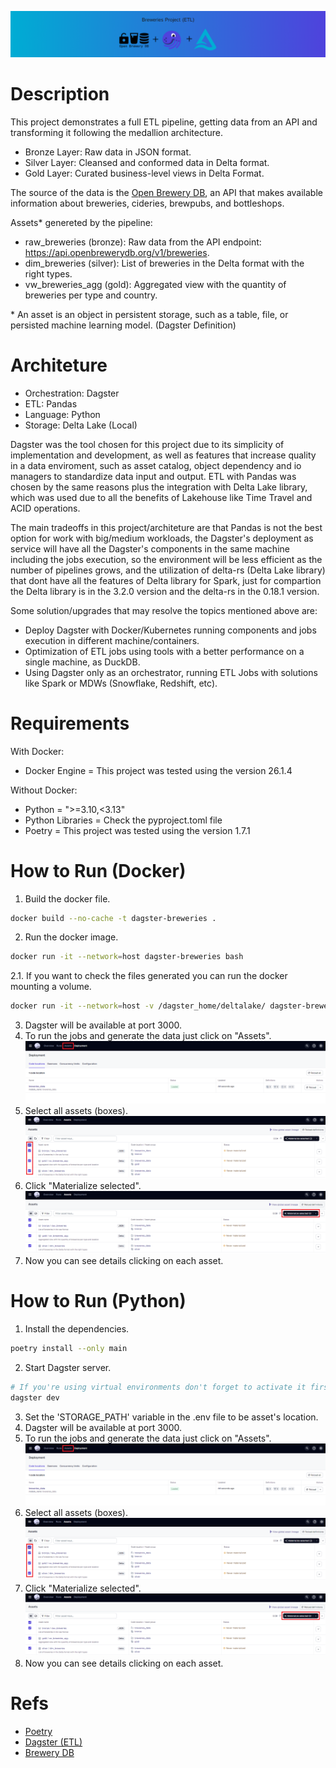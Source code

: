 ![DagsterProject](./visual/DagsterProject.png)

# Description
This project demonstrates a full ETL pipeline, getting data from an API and transforming it following the medallion architecture.

- Bronze Layer: Raw data in JSON format.
- Silver Layer: Cleansed and conformed data in Delta format.
- Gold Layer: Curated business-level views in Delta Format.

The source of the data is the [Open Brewery DB](https://openbrewerydb.org/), an API that makes available information about breweries, cideries, brewpubs, and bottleshops.

Assets* genereted by the pipeline:
- raw_breweries (bronze): Raw data from the API endpoint: https://api.openbrewerydb.org/v1/breweries.
- dim_breweries (silver): List of breweries in the Delta format with the right types.
- vw_breweries_agg (gold): Aggregated view with the quantity of breweries per type and country.

\* An asset is an object in persistent storage, such as a table, file, or persisted machine learning model. (Dagster Definition)


# Architeture
- Orchestration: Dagster
- ETL: Pandas
- Language: Python
- Storage: Delta Lake (Local)

Dagster was the tool chosen for this project due to its simplicity of implementation and development, as well as features that increase quality in a data enviroment, such as asset catalog, object dependency and io managers to standardize data input and output. ETL with Pandas was chosen by the same reasons plus the integration with Delta Lake library, which was used due to all the benefits of Lakehouse like Time Travel and ACID operations.

The main tradeoffs in this project/architeture are that Pandas is not the best option for work with big/medium workloads, the Dagster's deployment as service will have all the Dagster's components in the same machine including the jobs execution, so the environment will be less efficient as the number of pipelines grows, and the utilization of delta-rs (Delta Lake library) that dont have all the features of Delta library for Spark, just for compartion the Delta library is in the 3.2.0 version and the delta-rs in the 0.18.1 version.

Some solution/upgrades that may resolve the topics mentioned above are:
- Deploy Dagster with Docker/Kubernetes running components and jobs execution in different machine/containers.
- Optimization of ETL jobs using tools with a better performance on a single machine, as DuckDB.
- Using Dagster only as an orchestrator, running ETL Jobs with solutions like Spark or MDWs (Snowflake, Redshift, etc).


# Requirements

With Docker:
- Docker Engine = This project was tested using the version 26.1.4

Without Docker:
- Python = ">=3.10,<3.13"
- Python Libraries = Check the pyproject.toml file
- Poetry = This project was tested using the version 1.7.1

# How to Run (Docker)
1. Build the docker file.
```sh
docker build --no-cache -t dagster-breweries .
```
2. Run the docker image.
```sh
docker run -it --network=host dagster-breweries bash
```
2.1. If you want to check the files generated you can run the docker mounting a volume.
```sh
docker run -it --network=host -v /dagster_home/deltalake/ dagster-breweries bash
```
3. Dagster will be available at port 3000.
4. To run the jobs and generate the data just click on "Assets".
![Assets](./visual/AssetsView.png)
5. Select all assets (boxes).
![Selection](./visual/SelectionView.png)
6. Click "Materialize selected".
![Materialize](./visual/MaterializeView.png)
7. Now you can see details clicking on each asset.

# How to Run (Python)
1. Install the dependencies.
```sh
poetry install --only main
```
2. Start Dagster server.
```sh
# If you're using virtual environments don't forget to activate it first with 'poetry shell'
dagster dev
```
3. Set the 'STORAGE_PATH' variable in the .env file to be asset's location.
4. Dagster will be available at port 3000.
5. To run the jobs and generate the data just click on "Assets".
![Assets](./visual/AssetsView.png)
6. Select all assets (boxes).
![Selection](./visual/SelectionView.png)
7. Click "Materialize selected".
![Materialize](./visual/MaterializeView.png)
8. Now you can see details clicking on each asset.

# Refs
- [Poetry](https://python-poetry.org/)
- [Dagster (ETL)](https://dagster.io/)
- [Brewery DB](https://openbrewerydb.org/)
